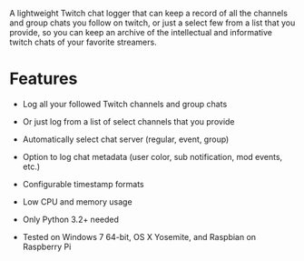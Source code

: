 A lightweight Twitch chat logger that can keep a record of all the channels and group chats you follow on twitch, or just a select few from a list that you provide, so you can keep an archive of the intellectual and informative twitch chats of your favorite streamers.

# Features

* Log all your followed Twitch channels and group chats

* Or just log from a list of select channels that you provide

* Automatically select chat server (regular, event, group)

* Option to log chat metadata (user color, sub notification, mod events, etc.)

* Configurable timestamp formats

* Low CPU and memory usage

* Only Python 3.2+ needed

* Tested on Windows 7 64-bit, OS X Yosemite, and Raspbian on Raspberry Pi